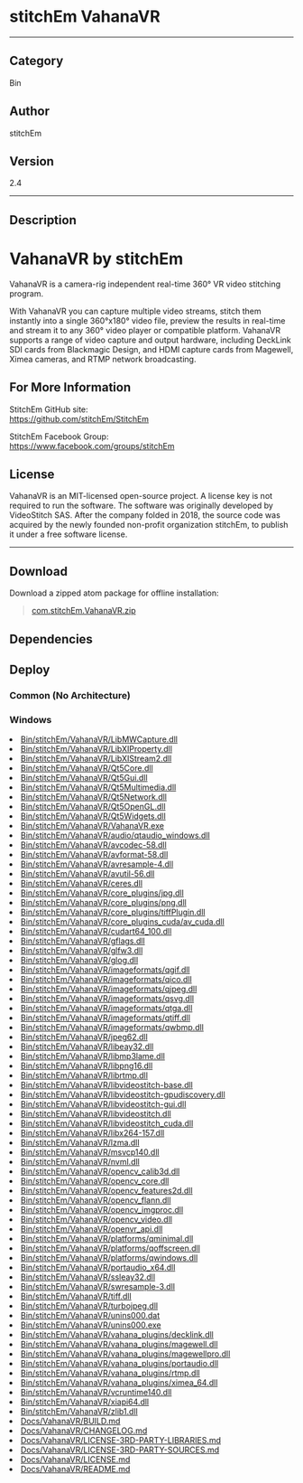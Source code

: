 # stitchEm VahanaVR
___

## Category
Bin

## Author
stitchEm

## Version
2.4

___

## Description
<h1>VahanaVR by stitchEm</h1>

<p>VahanaVR is a camera-rig independent real-time 360&deg; VR video stitching program.</p>

<p>With VahanaVR you can capture multiple video streams, stitch them instantly into a single 360&deg;x180&deg; video file, preview the results in real-time and stream it to any 360&deg; video player or compatible platform. VahanaVR supports a range of video capture and output hardware, including DeckLink SDI cards from Blackmagic Design, and HDMI capture cards from Magewell, Ximea cameras, and RTMP network broadcasting.</p>

<h2>For More Information</h2>

<p>StitchEm GitHub site:<br>
<a href="https://github.com/stitchEm/StitchEm">https://github.com/stitchEm/StitchEm</a></p>

<p>StitchEm Facebook Group:<br>
<a href="https://www.facebook.com/groups/stitchEm">https://www.facebook.com/groups/stitchEm</a></p>

<h2>License</h2>
<p>VahanaVR is an MIT-licensed open-source project. A license key is not required to run the software. The software was originally developed by VideoStitch SAS. After the company folded in 2018, the source code was acquired by the newly founded non-profit organization stitchEm, to publish it under a free software license.</p>


___

## Download

Download a zipped atom package for offline installation:
> [com.stitchEm.VahanaVR.zip](https://gitlab.com/WeSuckLess/Reactor/-/archive/master/Reactor-master.zip?path=Atoms/com.stitchEm.VahanaVR)  

## Dependencies

## Deploy

### Common (No Architecture)

<ul>
</ul>

### Windows

<li><a href="https://gitlab.com/WeSuckLess/Reactor/-/blob/master/Atoms/com.stitchEm.VahanaVR/Windows/Bin/stitchEm/VahanaVR/LibMWCapture.dll?ref_type=heads">Bin/stitchEm/VahanaVR/LibMWCapture.dll</a></li>
<li><a href="https://gitlab.com/WeSuckLess/Reactor/-/blob/master/Atoms/com.stitchEm.VahanaVR/Windows/Bin/stitchEm/VahanaVR/LibXIProperty.dll?ref_type=heads">Bin/stitchEm/VahanaVR/LibXIProperty.dll</a></li>
<li><a href="https://gitlab.com/WeSuckLess/Reactor/-/blob/master/Atoms/com.stitchEm.VahanaVR/Windows/Bin/stitchEm/VahanaVR/LibXIStream2.dll?ref_type=heads">Bin/stitchEm/VahanaVR/LibXIStream2.dll</a></li>
<li><a href="https://gitlab.com/WeSuckLess/Reactor/-/blob/master/Atoms/com.stitchEm.VahanaVR/Windows/Bin/stitchEm/VahanaVR/Qt5Core.dll?ref_type=heads">Bin/stitchEm/VahanaVR/Qt5Core.dll</a></li>
<li><a href="https://gitlab.com/WeSuckLess/Reactor/-/blob/master/Atoms/com.stitchEm.VahanaVR/Windows/Bin/stitchEm/VahanaVR/Qt5Gui.dll?ref_type=heads">Bin/stitchEm/VahanaVR/Qt5Gui.dll</a></li>
<li><a href="https://gitlab.com/WeSuckLess/Reactor/-/blob/master/Atoms/com.stitchEm.VahanaVR/Windows/Bin/stitchEm/VahanaVR/Qt5Multimedia.dll?ref_type=heads">Bin/stitchEm/VahanaVR/Qt5Multimedia.dll</a></li>
<li><a href="https://gitlab.com/WeSuckLess/Reactor/-/blob/master/Atoms/com.stitchEm.VahanaVR/Windows/Bin/stitchEm/VahanaVR/Qt5Network.dll?ref_type=heads">Bin/stitchEm/VahanaVR/Qt5Network.dll</a></li>
<li><a href="https://gitlab.com/WeSuckLess/Reactor/-/blob/master/Atoms/com.stitchEm.VahanaVR/Windows/Bin/stitchEm/VahanaVR/Qt5OpenGL.dll?ref_type=heads">Bin/stitchEm/VahanaVR/Qt5OpenGL.dll</a></li>
<li><a href="https://gitlab.com/WeSuckLess/Reactor/-/blob/master/Atoms/com.stitchEm.VahanaVR/Windows/Bin/stitchEm/VahanaVR/Qt5Widgets.dll?ref_type=heads">Bin/stitchEm/VahanaVR/Qt5Widgets.dll</a></li>
<li><a href="https://gitlab.com/WeSuckLess/Reactor/-/blob/master/Atoms/com.stitchEm.VahanaVR/Windows/Bin/stitchEm/VahanaVR/VahanaVR.exe?ref_type=heads">Bin/stitchEm/VahanaVR/VahanaVR.exe</a></li>
<li><a href="https://gitlab.com/WeSuckLess/Reactor/-/blob/master/Atoms/com.stitchEm.VahanaVR/Windows/Bin/stitchEm/VahanaVR/audio/qtaudio_windows.dll?ref_type=heads">Bin/stitchEm/VahanaVR/audio/qtaudio_windows.dll</a></li>
<li><a href="https://gitlab.com/WeSuckLess/Reactor/-/blob/master/Atoms/com.stitchEm.VahanaVR/Windows/Bin/stitchEm/VahanaVR/avcodec-58.dll?ref_type=heads">Bin/stitchEm/VahanaVR/avcodec-58.dll</a></li>
<li><a href="https://gitlab.com/WeSuckLess/Reactor/-/blob/master/Atoms/com.stitchEm.VahanaVR/Windows/Bin/stitchEm/VahanaVR/avformat-58.dll?ref_type=heads">Bin/stitchEm/VahanaVR/avformat-58.dll</a></li>
<li><a href="https://gitlab.com/WeSuckLess/Reactor/-/blob/master/Atoms/com.stitchEm.VahanaVR/Windows/Bin/stitchEm/VahanaVR/avresample-4.dll?ref_type=heads">Bin/stitchEm/VahanaVR/avresample-4.dll</a></li>
<li><a href="https://gitlab.com/WeSuckLess/Reactor/-/blob/master/Atoms/com.stitchEm.VahanaVR/Windows/Bin/stitchEm/VahanaVR/avutil-56.dll?ref_type=heads">Bin/stitchEm/VahanaVR/avutil-56.dll</a></li>
<li><a href="https://gitlab.com/WeSuckLess/Reactor/-/blob/master/Atoms/com.stitchEm.VahanaVR/Windows/Bin/stitchEm/VahanaVR/ceres.dll?ref_type=heads">Bin/stitchEm/VahanaVR/ceres.dll</a></li>
<li><a href="https://gitlab.com/WeSuckLess/Reactor/-/blob/master/Atoms/com.stitchEm.VahanaVR/Windows/Bin/stitchEm/VahanaVR/core_plugins/jpg.dll?ref_type=heads">Bin/stitchEm/VahanaVR/core_plugins/jpg.dll</a></li>
<li><a href="https://gitlab.com/WeSuckLess/Reactor/-/blob/master/Atoms/com.stitchEm.VahanaVR/Windows/Bin/stitchEm/VahanaVR/core_plugins/png.dll?ref_type=heads">Bin/stitchEm/VahanaVR/core_plugins/png.dll</a></li>
<li><a href="https://gitlab.com/WeSuckLess/Reactor/-/blob/master/Atoms/com.stitchEm.VahanaVR/Windows/Bin/stitchEm/VahanaVR/core_plugins/tiffPlugin.dll?ref_type=heads">Bin/stitchEm/VahanaVR/core_plugins/tiffPlugin.dll</a></li>
<li><a href="https://gitlab.com/WeSuckLess/Reactor/-/blob/master/Atoms/com.stitchEm.VahanaVR/Windows/Bin/stitchEm/VahanaVR/core_plugins_cuda/av_cuda.dll?ref_type=heads">Bin/stitchEm/VahanaVR/core_plugins_cuda/av_cuda.dll</a></li>
<li><a href="https://gitlab.com/WeSuckLess/Reactor/-/blob/master/Atoms/com.stitchEm.VahanaVR/Windows/Bin/stitchEm/VahanaVR/cudart64_100.dll?ref_type=heads">Bin/stitchEm/VahanaVR/cudart64_100.dll</a></li>
<li><a href="https://gitlab.com/WeSuckLess/Reactor/-/blob/master/Atoms/com.stitchEm.VahanaVR/Windows/Bin/stitchEm/VahanaVR/gflags.dll?ref_type=heads">Bin/stitchEm/VahanaVR/gflags.dll</a></li>
<li><a href="https://gitlab.com/WeSuckLess/Reactor/-/blob/master/Atoms/com.stitchEm.VahanaVR/Windows/Bin/stitchEm/VahanaVR/glfw3.dll?ref_type=heads">Bin/stitchEm/VahanaVR/glfw3.dll</a></li>
<li><a href="https://gitlab.com/WeSuckLess/Reactor/-/blob/master/Atoms/com.stitchEm.VahanaVR/Windows/Bin/stitchEm/VahanaVR/glog.dll?ref_type=heads">Bin/stitchEm/VahanaVR/glog.dll</a></li>
<li><a href="https://gitlab.com/WeSuckLess/Reactor/-/blob/master/Atoms/com.stitchEm.VahanaVR/Windows/Bin/stitchEm/VahanaVR/imageformats/qgif.dll?ref_type=heads">Bin/stitchEm/VahanaVR/imageformats/qgif.dll</a></li>
<li><a href="https://gitlab.com/WeSuckLess/Reactor/-/blob/master/Atoms/com.stitchEm.VahanaVR/Windows/Bin/stitchEm/VahanaVR/imageformats/qico.dll?ref_type=heads">Bin/stitchEm/VahanaVR/imageformats/qico.dll</a></li>
<li><a href="https://gitlab.com/WeSuckLess/Reactor/-/blob/master/Atoms/com.stitchEm.VahanaVR/Windows/Bin/stitchEm/VahanaVR/imageformats/qjpeg.dll?ref_type=heads">Bin/stitchEm/VahanaVR/imageformats/qjpeg.dll</a></li>
<li><a href="https://gitlab.com/WeSuckLess/Reactor/-/blob/master/Atoms/com.stitchEm.VahanaVR/Windows/Bin/stitchEm/VahanaVR/imageformats/qsvg.dll?ref_type=heads">Bin/stitchEm/VahanaVR/imageformats/qsvg.dll</a></li>
<li><a href="https://gitlab.com/WeSuckLess/Reactor/-/blob/master/Atoms/com.stitchEm.VahanaVR/Windows/Bin/stitchEm/VahanaVR/imageformats/qtga.dll?ref_type=heads">Bin/stitchEm/VahanaVR/imageformats/qtga.dll</a></li>
<li><a href="https://gitlab.com/WeSuckLess/Reactor/-/blob/master/Atoms/com.stitchEm.VahanaVR/Windows/Bin/stitchEm/VahanaVR/imageformats/qtiff.dll?ref_type=heads">Bin/stitchEm/VahanaVR/imageformats/qtiff.dll</a></li>
<li><a href="https://gitlab.com/WeSuckLess/Reactor/-/blob/master/Atoms/com.stitchEm.VahanaVR/Windows/Bin/stitchEm/VahanaVR/imageformats/qwbmp.dll?ref_type=heads">Bin/stitchEm/VahanaVR/imageformats/qwbmp.dll</a></li>
<li><a href="https://gitlab.com/WeSuckLess/Reactor/-/blob/master/Atoms/com.stitchEm.VahanaVR/Windows/Bin/stitchEm/VahanaVR/jpeg62.dll?ref_type=heads">Bin/stitchEm/VahanaVR/jpeg62.dll</a></li>
<li><a href="https://gitlab.com/WeSuckLess/Reactor/-/blob/master/Atoms/com.stitchEm.VahanaVR/Windows/Bin/stitchEm/VahanaVR/libeay32.dll?ref_type=heads">Bin/stitchEm/VahanaVR/libeay32.dll</a></li>
<li><a href="https://gitlab.com/WeSuckLess/Reactor/-/blob/master/Atoms/com.stitchEm.VahanaVR/Windows/Bin/stitchEm/VahanaVR/libmp3lame.dll?ref_type=heads">Bin/stitchEm/VahanaVR/libmp3lame.dll</a></li>
<li><a href="https://gitlab.com/WeSuckLess/Reactor/-/blob/master/Atoms/com.stitchEm.VahanaVR/Windows/Bin/stitchEm/VahanaVR/libpng16.dll?ref_type=heads">Bin/stitchEm/VahanaVR/libpng16.dll</a></li>
<li><a href="https://gitlab.com/WeSuckLess/Reactor/-/blob/master/Atoms/com.stitchEm.VahanaVR/Windows/Bin/stitchEm/VahanaVR/librtmp.dll?ref_type=heads">Bin/stitchEm/VahanaVR/librtmp.dll</a></li>
<li><a href="https://gitlab.com/WeSuckLess/Reactor/-/blob/master/Atoms/com.stitchEm.VahanaVR/Windows/Bin/stitchEm/VahanaVR/libvideostitch-base.dll?ref_type=heads">Bin/stitchEm/VahanaVR/libvideostitch-base.dll</a></li>
<li><a href="https://gitlab.com/WeSuckLess/Reactor/-/blob/master/Atoms/com.stitchEm.VahanaVR/Windows/Bin/stitchEm/VahanaVR/libvideostitch-gpudiscovery.dll?ref_type=heads">Bin/stitchEm/VahanaVR/libvideostitch-gpudiscovery.dll</a></li>
<li><a href="https://gitlab.com/WeSuckLess/Reactor/-/blob/master/Atoms/com.stitchEm.VahanaVR/Windows/Bin/stitchEm/VahanaVR/libvideostitch-gui.dll?ref_type=heads">Bin/stitchEm/VahanaVR/libvideostitch-gui.dll</a></li>
<li><a href="https://gitlab.com/WeSuckLess/Reactor/-/blob/master/Atoms/com.stitchEm.VahanaVR/Windows/Bin/stitchEm/VahanaVR/libvideostitch.dll?ref_type=heads">Bin/stitchEm/VahanaVR/libvideostitch.dll</a></li>
<li><a href="https://gitlab.com/WeSuckLess/Reactor/-/blob/master/Atoms/com.stitchEm.VahanaVR/Windows/Bin/stitchEm/VahanaVR/libvideostitch_cuda.dll?ref_type=heads">Bin/stitchEm/VahanaVR/libvideostitch_cuda.dll</a></li>
<li><a href="https://gitlab.com/WeSuckLess/Reactor/-/blob/master/Atoms/com.stitchEm.VahanaVR/Windows/Bin/stitchEm/VahanaVR/libx264-157.dll?ref_type=heads">Bin/stitchEm/VahanaVR/libx264-157.dll</a></li>
<li><a href="https://gitlab.com/WeSuckLess/Reactor/-/blob/master/Atoms/com.stitchEm.VahanaVR/Windows/Bin/stitchEm/VahanaVR/lzma.dll?ref_type=heads">Bin/stitchEm/VahanaVR/lzma.dll</a></li>
<li><a href="https://gitlab.com/WeSuckLess/Reactor/-/blob/master/Atoms/com.stitchEm.VahanaVR/Windows/Bin/stitchEm/VahanaVR/msvcp140.dll?ref_type=heads">Bin/stitchEm/VahanaVR/msvcp140.dll</a></li>
<li><a href="https://gitlab.com/WeSuckLess/Reactor/-/blob/master/Atoms/com.stitchEm.VahanaVR/Windows/Bin/stitchEm/VahanaVR/nvml.dll?ref_type=heads">Bin/stitchEm/VahanaVR/nvml.dll</a></li>
<li><a href="https://gitlab.com/WeSuckLess/Reactor/-/blob/master/Atoms/com.stitchEm.VahanaVR/Windows/Bin/stitchEm/VahanaVR/opencv_calib3d.dll?ref_type=heads">Bin/stitchEm/VahanaVR/opencv_calib3d.dll</a></li>
<li><a href="https://gitlab.com/WeSuckLess/Reactor/-/blob/master/Atoms/com.stitchEm.VahanaVR/Windows/Bin/stitchEm/VahanaVR/opencv_core.dll?ref_type=heads">Bin/stitchEm/VahanaVR/opencv_core.dll</a></li>
<li><a href="https://gitlab.com/WeSuckLess/Reactor/-/blob/master/Atoms/com.stitchEm.VahanaVR/Windows/Bin/stitchEm/VahanaVR/opencv_features2d.dll?ref_type=heads">Bin/stitchEm/VahanaVR/opencv_features2d.dll</a></li>
<li><a href="https://gitlab.com/WeSuckLess/Reactor/-/blob/master/Atoms/com.stitchEm.VahanaVR/Windows/Bin/stitchEm/VahanaVR/opencv_flann.dll?ref_type=heads">Bin/stitchEm/VahanaVR/opencv_flann.dll</a></li>
<li><a href="https://gitlab.com/WeSuckLess/Reactor/-/blob/master/Atoms/com.stitchEm.VahanaVR/Windows/Bin/stitchEm/VahanaVR/opencv_imgproc.dll?ref_type=heads">Bin/stitchEm/VahanaVR/opencv_imgproc.dll</a></li>
<li><a href="https://gitlab.com/WeSuckLess/Reactor/-/blob/master/Atoms/com.stitchEm.VahanaVR/Windows/Bin/stitchEm/VahanaVR/opencv_video.dll?ref_type=heads">Bin/stitchEm/VahanaVR/opencv_video.dll</a></li>
<li><a href="https://gitlab.com/WeSuckLess/Reactor/-/blob/master/Atoms/com.stitchEm.VahanaVR/Windows/Bin/stitchEm/VahanaVR/openvr_api.dll?ref_type=heads">Bin/stitchEm/VahanaVR/openvr_api.dll</a></li>
<li><a href="https://gitlab.com/WeSuckLess/Reactor/-/blob/master/Atoms/com.stitchEm.VahanaVR/Windows/Bin/stitchEm/VahanaVR/platforms/qminimal.dll?ref_type=heads">Bin/stitchEm/VahanaVR/platforms/qminimal.dll</a></li>
<li><a href="https://gitlab.com/WeSuckLess/Reactor/-/blob/master/Atoms/com.stitchEm.VahanaVR/Windows/Bin/stitchEm/VahanaVR/platforms/qoffscreen.dll?ref_type=heads">Bin/stitchEm/VahanaVR/platforms/qoffscreen.dll</a></li>
<li><a href="https://gitlab.com/WeSuckLess/Reactor/-/blob/master/Atoms/com.stitchEm.VahanaVR/Windows/Bin/stitchEm/VahanaVR/platforms/qwindows.dll?ref_type=heads">Bin/stitchEm/VahanaVR/platforms/qwindows.dll</a></li>
<li><a href="https://gitlab.com/WeSuckLess/Reactor/-/blob/master/Atoms/com.stitchEm.VahanaVR/Windows/Bin/stitchEm/VahanaVR/portaudio_x64.dll?ref_type=heads">Bin/stitchEm/VahanaVR/portaudio_x64.dll</a></li>
<li><a href="https://gitlab.com/WeSuckLess/Reactor/-/blob/master/Atoms/com.stitchEm.VahanaVR/Windows/Bin/stitchEm/VahanaVR/ssleay32.dll?ref_type=heads">Bin/stitchEm/VahanaVR/ssleay32.dll</a></li>
<li><a href="https://gitlab.com/WeSuckLess/Reactor/-/blob/master/Atoms/com.stitchEm.VahanaVR/Windows/Bin/stitchEm/VahanaVR/swresample-3.dll?ref_type=heads">Bin/stitchEm/VahanaVR/swresample-3.dll</a></li>
<li><a href="https://gitlab.com/WeSuckLess/Reactor/-/blob/master/Atoms/com.stitchEm.VahanaVR/Windows/Bin/stitchEm/VahanaVR/tiff.dll?ref_type=heads">Bin/stitchEm/VahanaVR/tiff.dll</a></li>
<li><a href="https://gitlab.com/WeSuckLess/Reactor/-/blob/master/Atoms/com.stitchEm.VahanaVR/Windows/Bin/stitchEm/VahanaVR/turbojpeg.dll?ref_type=heads">Bin/stitchEm/VahanaVR/turbojpeg.dll</a></li>
<li><a href="https://gitlab.com/WeSuckLess/Reactor/-/blob/master/Atoms/com.stitchEm.VahanaVR/Windows/Bin/stitchEm/VahanaVR/unins000.dat?ref_type=heads">Bin/stitchEm/VahanaVR/unins000.dat</a></li>
<li><a href="https://gitlab.com/WeSuckLess/Reactor/-/blob/master/Atoms/com.stitchEm.VahanaVR/Windows/Bin/stitchEm/VahanaVR/unins000.exe?ref_type=heads">Bin/stitchEm/VahanaVR/unins000.exe</a></li>
<li><a href="https://gitlab.com/WeSuckLess/Reactor/-/blob/master/Atoms/com.stitchEm.VahanaVR/Windows/Bin/stitchEm/VahanaVR/vahana_plugins/decklink.dll?ref_type=heads">Bin/stitchEm/VahanaVR/vahana_plugins/decklink.dll</a></li>
<li><a href="https://gitlab.com/WeSuckLess/Reactor/-/blob/master/Atoms/com.stitchEm.VahanaVR/Windows/Bin/stitchEm/VahanaVR/vahana_plugins/magewell.dll?ref_type=heads">Bin/stitchEm/VahanaVR/vahana_plugins/magewell.dll</a></li>
<li><a href="https://gitlab.com/WeSuckLess/Reactor/-/blob/master/Atoms/com.stitchEm.VahanaVR/Windows/Bin/stitchEm/VahanaVR/vahana_plugins/magewellpro.dll?ref_type=heads">Bin/stitchEm/VahanaVR/vahana_plugins/magewellpro.dll</a></li>
<li><a href="https://gitlab.com/WeSuckLess/Reactor/-/blob/master/Atoms/com.stitchEm.VahanaVR/Windows/Bin/stitchEm/VahanaVR/vahana_plugins/portaudio.dll?ref_type=heads">Bin/stitchEm/VahanaVR/vahana_plugins/portaudio.dll</a></li>
<li><a href="https://gitlab.com/WeSuckLess/Reactor/-/blob/master/Atoms/com.stitchEm.VahanaVR/Windows/Bin/stitchEm/VahanaVR/vahana_plugins/rtmp.dll?ref_type=heads">Bin/stitchEm/VahanaVR/vahana_plugins/rtmp.dll</a></li>
<li><a href="https://gitlab.com/WeSuckLess/Reactor/-/blob/master/Atoms/com.stitchEm.VahanaVR/Windows/Bin/stitchEm/VahanaVR/vahana_plugins/ximea_64.dll?ref_type=heads">Bin/stitchEm/VahanaVR/vahana_plugins/ximea_64.dll</a></li>
<li><a href="https://gitlab.com/WeSuckLess/Reactor/-/blob/master/Atoms/com.stitchEm.VahanaVR/Windows/Bin/stitchEm/VahanaVR/vcruntime140.dll?ref_type=heads">Bin/stitchEm/VahanaVR/vcruntime140.dll</a></li>
<li><a href="https://gitlab.com/WeSuckLess/Reactor/-/blob/master/Atoms/com.stitchEm.VahanaVR/Windows/Bin/stitchEm/VahanaVR/xiapi64.dll?ref_type=heads">Bin/stitchEm/VahanaVR/xiapi64.dll</a></li>
<li><a href="https://gitlab.com/WeSuckLess/Reactor/-/blob/master/Atoms/com.stitchEm.VahanaVR/Windows/Bin/stitchEm/VahanaVR/zlib1.dll?ref_type=heads">Bin/stitchEm/VahanaVR/zlib1.dll</a></li>
<li><a href="https://gitlab.com/WeSuckLess/Reactor/-/blob/master/Atoms/com.stitchEm.VahanaVR/Windows/Docs/VahanaVR/BUILD.md?ref_type=heads">Docs/VahanaVR/BUILD.md</a></li>
<li><a href="https://gitlab.com/WeSuckLess/Reactor/-/blob/master/Atoms/com.stitchEm.VahanaVR/Windows/Docs/VahanaVR/CHANGELOG.md?ref_type=heads">Docs/VahanaVR/CHANGELOG.md</a></li>
<li><a href="https://gitlab.com/WeSuckLess/Reactor/-/blob/master/Atoms/com.stitchEm.VahanaVR/Windows/Docs/VahanaVR/LICENSE-3RD-PARTY-LIBRARIES.md?ref_type=heads">Docs/VahanaVR/LICENSE-3RD-PARTY-LIBRARIES.md</a></li>
<li><a href="https://gitlab.com/WeSuckLess/Reactor/-/blob/master/Atoms/com.stitchEm.VahanaVR/Windows/Docs/VahanaVR/LICENSE-3RD-PARTY-SOURCES.md?ref_type=heads">Docs/VahanaVR/LICENSE-3RD-PARTY-SOURCES.md</a></li>
<li><a href="https://gitlab.com/WeSuckLess/Reactor/-/blob/master/Atoms/com.stitchEm.VahanaVR/Windows/Docs/VahanaVR/LICENSE.md?ref_type=heads">Docs/VahanaVR/LICENSE.md</a></li>
<li><a href="https://gitlab.com/WeSuckLess/Reactor/-/blob/master/Atoms/com.stitchEm.VahanaVR/Windows/Docs/VahanaVR/README.md?ref_type=heads">Docs/VahanaVR/README.md</a></li>
